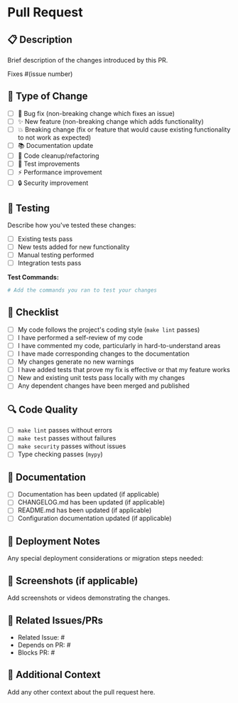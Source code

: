 # Pull Request

## 📋 Description

Brief description of the changes introduced by this PR.

Fixes #(issue number)

## 🔄 Type of Change

- [ ] 🐛 Bug fix (non-breaking change which fixes an issue)
- [ ] ✨ New feature (non-breaking change which adds functionality)
- [ ] 💥 Breaking change (fix or feature that would cause existing functionality to not work as expected)
- [ ] 📚 Documentation update
- [ ] 🧹 Code cleanup/refactoring
- [ ] 🧪 Test improvements
- [ ] ⚡ Performance improvement
- [ ] 🔒 Security improvement

## 🧪 Testing

Describe how you've tested these changes:

- [ ] Existing tests pass
- [ ] New tests added for new functionality
- [ ] Manual testing performed
- [ ] Integration tests pass

**Test Commands:**
```bash
# Add the commands you ran to test your changes
```

## 📝 Checklist

- [ ] My code follows the project's coding style (`make lint` passes)
- [ ] I have performed a self-review of my code
- [ ] I have commented my code, particularly in hard-to-understand areas
- [ ] I have made corresponding changes to the documentation
- [ ] My changes generate no new warnings
- [ ] I have added tests that prove my fix is effective or that my feature works
- [ ] New and existing unit tests pass locally with my changes
- [ ] Any dependent changes have been merged and published

## 🔍 Code Quality

- [ ] `make lint` passes without errors
- [ ] `make test` passes without failures
- [ ] `make security` passes without issues
- [ ] Type checking passes (`mypy`)

## 📖 Documentation

- [ ] Documentation has been updated (if applicable)
- [ ] CHANGELOG.md has been updated (if applicable)
- [ ] README.md has been updated (if applicable)
- [ ] Configuration documentation updated (if applicable)

## 🚀 Deployment Notes

Any special deployment considerations or migration steps needed:

## 📸 Screenshots (if applicable)

Add screenshots or videos demonstrating the changes.

## 🔗 Related Issues/PRs

- Related Issue: #
- Depends on PR: #
- Blocks PR: #

## 💬 Additional Context

Add any other context about the pull request here.